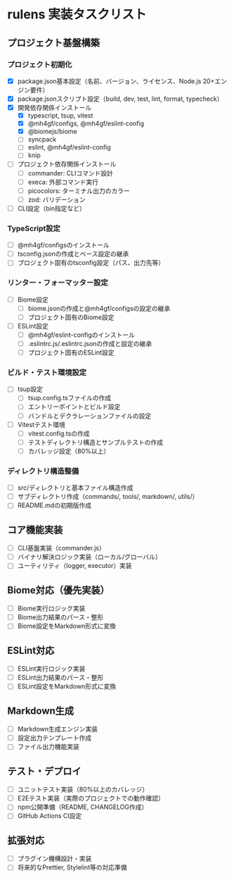 # rulens 実装タスクリスト

## プロジェクト基盤構築

### プロジェクト初期化
- [x] package.json基本設定（名前、バージョン、ライセンス、Node.js 20+エンジン要件）
- [x] package.jsonスクリプト設定（build, dev, test, lint, format, typecheck）
- [x] 開発依存関係インストール
  - [x] typescript, tsup, vitest
  - [x] @mh4gf/configs, @mh4gf/eslint-config
  - [x] @biomejs/biome
  - [ ] syncpack
  - [ ] eslint, @mh4gf/eslint-config
  - [ ] knip
- [ ] プロジェクト依存関係インストール
  - [ ] commander: CLIコマンド設計
  - [ ] execa: 外部コマンド実行
  - [ ] picocolors: ターミナル出力のカラー
  - [ ] zod: バリデーション
- [ ] CLI設定（bin指定など）

### TypeScript設定
- [ ] @mh4gf/configsのインストール
- [ ] tsconfig.jsonの作成とベース設定の継承
- [ ] プロジェクト固有のtsconfig設定（パス、出力先等）

### リンター・フォーマッター設定
- [ ] Biome設定
  - [ ] biome.jsonの作成と@mh4gf/configsの設定の継承
  - [ ] プロジェクト固有のBiome設定
- [ ] ESLint設定
  - [ ] @mh4gf/eslint-configのインストール
  - [ ] .eslintrc.js/.eslintrc.jsonの作成と設定の継承
  - [ ] プロジェクト固有のESLint設定

### ビルド・テスト環境設定
- [ ] tsup設定
  - [ ] tsup.config.tsファイルの作成
  - [ ] エントリーポイントとビルド設定
  - [ ] バンドルとデクラレーションファイルの設定
- [ ] Vitestテスト環境
  - [ ] vitest.config.tsの作成
  - [ ] テストディレクトリ構造とサンプルテストの作成
  - [ ] カバレッジ設定（80%以上）

### ディレクトリ構造整備
- [ ] src/ディレクトリと基本ファイル構造作成
- [ ] サブディレクトリ作成（commands/, tools/, markdown/, utils/）
- [ ] README.mdの初期版作成

## コア機能実装

- [ ] CLI基盤実装（commander.js）
- [ ] バイナリ解決ロジック実装（ローカル/グローバル）
- [ ] ユーティリティ（logger, executor）実装

## Biome対応（優先実装）

- [ ] Biome実行ロジック実装
- [ ] Biome出力結果のパース・整形
- [ ] Biome設定をMarkdown形式に変換

## ESLint対応

- [ ] ESLint実行ロジック実装
- [ ] ESLint出力結果のパース・整形
- [ ] ESLint設定をMarkdown形式に変換

## Markdown生成

- [ ] Markdown生成エンジン実装
- [ ] 設定出力テンプレート作成
- [ ] ファイル出力機能実装

## テスト・デプロイ

- [ ] ユニットテスト実装（80%以上のカバレッジ）
- [ ] E2Eテスト実装（実際のプロジェクトでの動作確認）
- [ ] npm公開準備（README, CHANGELOG作成）
- [ ] GitHub Actions CI設定

## 拡張対応

- [ ] プラグイン機構設計・実装
- [ ] 将来的なPrettier, Stylelint等の対応準備